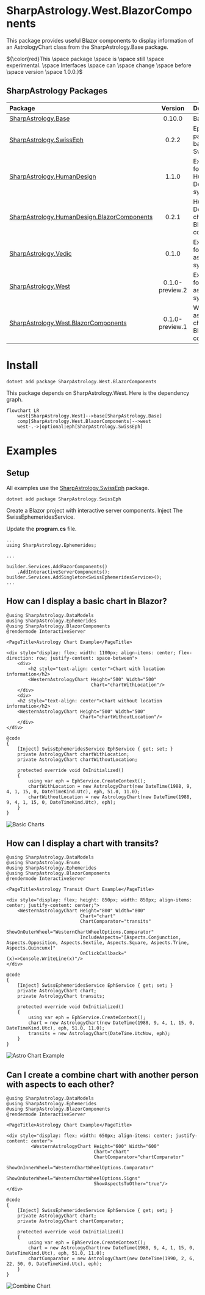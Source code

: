 # SharpAstrology.West.BlazorComponents

This package provides useful Blazor components to display information of an AstrologyChart class from the SharpAstrology.Base package.

${\color{red}This \space package \space is \space still \space experimental. \space Interfaces \space can \space change \space before \space version \space 1.0.0.}$

## SharpAstrology Packages
| Package                                                                                                                | Version | Description                                   | Licence  |
|:-----------------------------------------------------------------------------------------------------------------------|:-------:|:----------------------------------------------|:--------:|
| [SharpAstrology.Base](https://github.com/CReizner/SharpAstrology.Base)                                                 | 0.10.0  | Base library                                  |   MIT    |
| [SharpAstrology.SwissEph](https://github.com/CReizner/SharpAstrology.SwissEph)                                         |  0.2.2  | Ephemerides package based on SwissEphNet      | AGPL-3.0 |
| [SharpAstrology.HumanDesign](https://github.com/CReizner/SharpAstrology.HumanDesign)                                   |  1.1.0  | Extensions for the Human Design system        |   MIT    |
| [SharpAstrology.HumanDesign.BlazorComponents](https://github.com/CReizner/SharpAstrology.HumanDesign.BlazorComponents) |  0.2.1  | Human Design charts as Blazor components      |   MIT    |
| [SharpAstrology.Vedic](https://github.com/CReizner/SharpAstrology.Vedic)                                               |  0.1.0  | Extensions for Vedic astrology systems        |   MIT    |
| [SharpAstrology.West](https://github.com/CReizner/SharpAstrology.West)                                                 |  0.1.0-preview.2  | Extensions for western astrology systems      |   MIT    |
| [SharpAstrology.West.BlazorComponents](https://github.com/CReizner/SharpAstrology.West.BlazorComponents)               |  0.1.0-preview.1  | Western astrology charts as Blazor components |   MIT    |

# Install
```dotnet add package SharpAstrology.West.BlazorComponents```

This package depends on SharpAstrology.West. Here is the dependency graph.

```mermaid
flowchart LR
    west[SharpAstrology.West]-->base[SharpAstrology.Base]
    comp[SharpAstrology.West.BlazorComponents]-->west
    west-.->|optional|eph[SharpAstrology.SwissEph]
```

# Examples
## Setup
All examples use the [SharpAstrology.SwissEph](https://github.com/CReizner/SharpAstrology.SwissEph) package.

```dotnet add package SharpAstrology.SwissEph```

Create a Blazor project with interactive server components. Inject The SwissEphemeridesService.

Update the **program.cs** file. 
```razor
...
using SharpAstrology.Ephemerides;

...

builder.Services.AddRazorComponents()
    .AddInteractiveServerComponents();
builder.Services.AddSingleton<SwissEphemeridesService>();
...
```

## How can I display a basic chart in Blazor?
```razor
@using SharpAstrology.DataModels
@using SharpAstrology.Ephemerides
@using SharpAstrology.BlazorComponents
@rendermode InteractiveServer

<PageTitle>Astrology Chart Example</PageTitle>

<div style="display: flex; width: 1100px; align-items: center; flex-direction: row; justify-content: space-between">
    <div>
        <h2 style="text-align: center">Chart with location information</h2>
        <WesternAstrologyChart Height="500" Width="500"
                               Chart="chartWithLocation"/>
    </div>
    <div>
    <h2 style="text-align: center">Chart without location information</h2>
    <WesternAstrologyChart Height="500" Width="500"
                           Chart="chartWithoutLocation"/>
    </div>
</div>

@code
{
    [Inject] SwissEphemeridesService EphService { get; set; }
    private AstrologyChart chartWithLocation;
    private AstrologyChart chartWithoutLocation;
    
    protected override void OnInitialized()
    {
        using var eph = EphService.CreateContext();
        chartWithLocation = new AstrologyChart(new DateTime(1988, 9, 4, 1, 15, 0, DateTimeKind.Utc), eph, 51.0, 11.0);
        chartWithoutLocation = new AstrologyChart(new DateTime(1988, 9, 4, 1, 15, 0, DateTimeKind.Utc), eph);
    }
}
```
![Basic Charts](.github_assets/astrology_chart_basic.png)

## How can I display a chart with transits?
```razor
@using SharpAstrology.DataModels
@using SharpAstrology.Enums
@using SharpAstrology.Ephemerides
@using SharpAstrology.BlazorComponents
@rendermode InteractiveServer

<PageTitle>Astrology Transit Chart Example</PageTitle>

<div style="display: flex; height: 850px; width: 850px; align-items: center; justify-content: center;">
    <WesternAstrologyChart Height="800" Width="800"
                           Chart="chart"
                           ChartComparator="transits"
                           ShowOnOuterWheel="WesternChartWheelOptions.Comparator"
                           IncludeAspects="[Aspects.Conjunction, Aspects.Opposition, Aspects.Sextile, Aspects.Square, Aspects.Trine, Aspects.Quincunx]"
                           OnClickCallback="(x)=>Console.WriteLine(x)"/>
</div>

@code
{
    [Inject] SwissEphemeridesService EphService { get; set; }
    private AstrologyChart chart;
    private AstrologyChart transits;
    
    protected override void OnInitialized()
    {
        using var eph = EphService.CreateContext();
        chart = new AstrologyChart(new DateTime(1988, 9, 4, 1, 15, 0, DateTimeKind.Utc), eph, 51.0, 11.0);
        transits = new AstrologyChart(DateTime.UtcNow, eph);
    }
}
```
![Astro Chart Example](.github_assets/astro_chart_with_transits.png)

## Can I create a combine chart with another person with aspects to each other?
```razor
@using SharpAstrology.DataModels
@using SharpAstrology.Ephemerides
@using SharpAstrology.BlazorComponents
@rendermode InteractiveServer

<PageTitle>Astrology Chart Example</PageTitle>

<div style="display: flex; width: 650px; align-items: center; justify-content: center">
         <WesternAstrologyChart Height="600" Width="600"
                                Chart="chart"
                                ChartComparator="chartComparator"
                                ShowOnInnerWheel="WesternChartWheelOptions.Comparator"
                                ShowOnOuterWheel="WesternChartWheelOptions.Signs"
                                ShowAspectsToOther="true"/>
</div>

@code
{
    [Inject] SwissEphemeridesService EphService { get; set; }
    private AstrologyChart chart;
    private AstrologyChart chartComparator;
    
    protected override void OnInitialized()
    {
        using var eph = EphService.CreateContext();
        chart = new AstrologyChart(new DateTime(1988, 9, 4, 1, 15, 0, DateTimeKind.Utc), eph, 51.0, 11.0);
        chartComparator = new AstrologyChart(new DateTime(1990, 2, 6, 22, 50, 0, DateTimeKind.Utc), eph);
    }
}
```
![Combine Chart](.github_assets/astrology_chart_combine.png)

